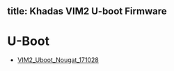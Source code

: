 title: Khadas VIM2 U-boot Firmware
---

# U-Boot
* [VIM2_Uboot_Nougat_171028](http://www.mediafire.com/file/de3aq3f5ljyuucg/VIM2_Uboot_Nougat_171028.7z)
